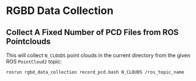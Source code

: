 RGBD Data Collection
====================

## Collect A Fixed Number of PCD Files from ROS Pointclouds

This will collect `N_CLOUDS` point clouds in the current directory from the given ROS
`PointCloud2` topic:

```bash
rosrun rgbd_data_collection record_pcd.bash N_CLOUDS /ros_topic_name
```
